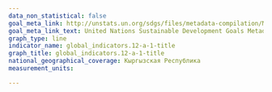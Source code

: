 ```yaml
---
data_non_statistical: false
goal_meta_link: http://unstats.un.org/sdgs/files/metadata-compilation/Metadata-Goal-12.pdf
goal_meta_link_text: United Nations Sustainable Development Goals Metadata (pdf 782kB)
graph_type: line
indicator_name: global_indicators.12-a-1-title
graph_title: global_indicators.12-a-1-title
national_geographical_coverage: Кыргызская Республика
measurement_units: 

---
```

